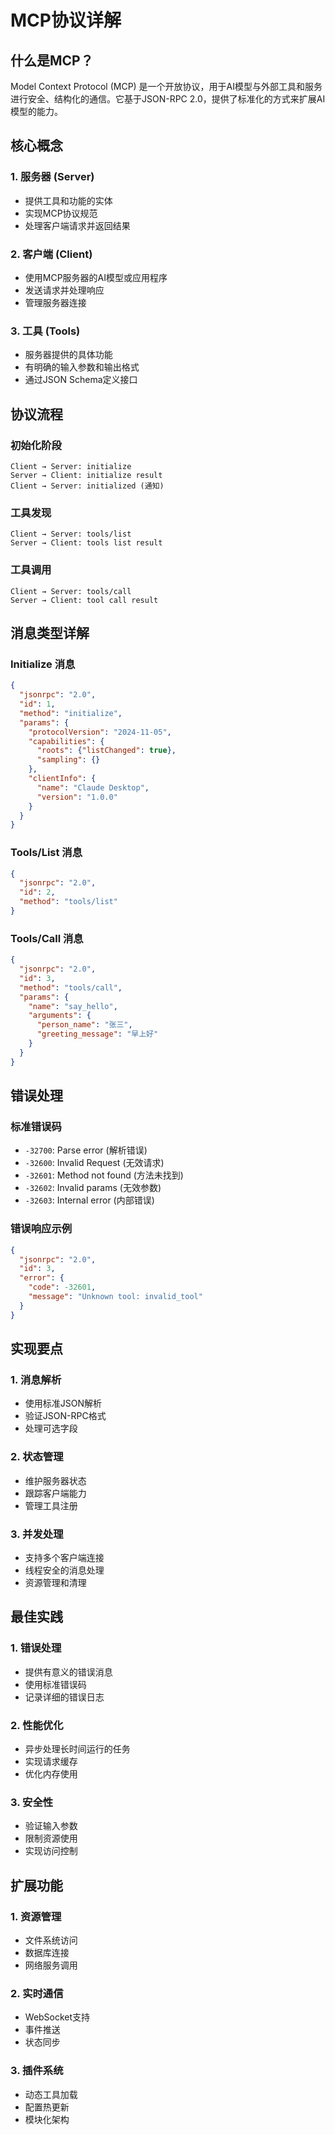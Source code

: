 # MCP协议详解

## 什么是MCP？

Model Context Protocol (MCP) 是一个开放协议，用于AI模型与外部工具和服务进行安全、结构化的通信。它基于JSON-RPC 2.0，提供了标准化的方式来扩展AI模型的能力。

## 核心概念

### 1. 服务器 (Server)
- 提供工具和功能的实体
- 实现MCP协议规范
- 处理客户端请求并返回结果

### 2. 客户端 (Client)
- 使用MCP服务器的AI模型或应用程序
- 发送请求并处理响应
- 管理服务器连接

### 3. 工具 (Tools)
- 服务器提供的具体功能
- 有明确的输入参数和输出格式
- 通过JSON Schema定义接口

## 协议流程

### 初始化阶段
```
Client → Server: initialize
Server → Client: initialize result
Client → Server: initialized (通知)
```

### 工具发现
```
Client → Server: tools/list
Server → Client: tools list result
```

### 工具调用
```
Client → Server: tools/call
Server → Client: tool call result
```

## 消息类型详解

### Initialize 消息
```json
{
  "jsonrpc": "2.0",
  "id": 1,
  "method": "initialize",
  "params": {
    "protocolVersion": "2024-11-05",
    "capabilities": {
      "roots": {"listChanged": true},
      "sampling": {}
    },
    "clientInfo": {
      "name": "Claude Desktop",
      "version": "1.0.0"
    }
  }
}
```

### Tools/List 消息
```json
{
  "jsonrpc": "2.0",
  "id": 2,
  "method": "tools/list"
}
```

### Tools/Call 消息
```json
{
  "jsonrpc": "2.0",
  "id": 3,
  "method": "tools/call",
  "params": {
    "name": "say_hello",
    "arguments": {
      "person_name": "张三",
      "greeting_message": "早上好"
    }
  }
}
```

## 错误处理

### 标准错误码
- `-32700`: Parse error (解析错误)
- `-32600`: Invalid Request (无效请求)
- `-32601`: Method not found (方法未找到)
- `-32602`: Invalid params (无效参数)
- `-32603`: Internal error (内部错误)

### 错误响应示例
```json
{
  "jsonrpc": "2.0",
  "id": 3,
  "error": {
    "code": -32601,
    "message": "Unknown tool: invalid_tool"
  }
}
```

## 实现要点

### 1. 消息解析
- 使用标准JSON解析
- 验证JSON-RPC格式
- 处理可选字段

### 2. 状态管理
- 维护服务器状态
- 跟踪客户端能力
- 管理工具注册

### 3. 并发处理
- 支持多个客户端连接
- 线程安全的消息处理
- 资源管理和清理

## 最佳实践

### 1. 错误处理
- 提供有意义的错误消息
- 使用标准错误码
- 记录详细的错误日志

### 2. 性能优化
- 异步处理长时间运行的任务
- 实现请求缓存
- 优化内存使用

### 3. 安全性
- 验证输入参数
- 限制资源使用
- 实现访问控制

## 扩展功能

### 1. 资源管理
- 文件系统访问
- 数据库连接
- 网络服务调用

### 2. 实时通信
- WebSocket支持
- 事件推送
- 状态同步

### 3. 插件系统
- 动态工具加载
- 配置热更新
- 模块化架构 